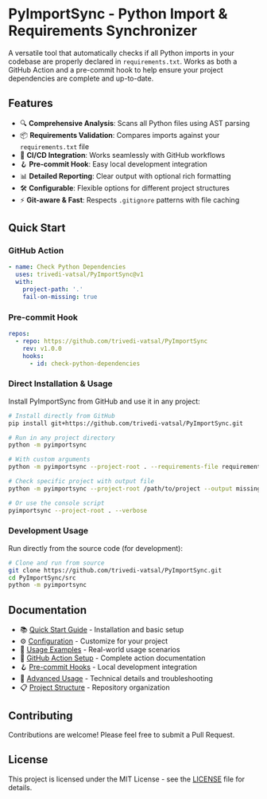 # PyImportSync - Python Import & Requirements Synchronizer

A versatile tool that automatically checks if all Python imports in your codebase are properly declared in `requirements.txt`. Works as both a GitHub Action and a pre-commit hook to help ensure your project dependencies are complete and up-to-date.

## Features

- 🔍 **Comprehensive Analysis**: Scans all Python files using AST parsing
- 📦 **Requirements Validation**: Compares imports against your `requirements.txt` file
- 🚀 **CI/CD Integration**: Works seamlessly with GitHub workflows
- 🪝 **Pre-commit Hook**: Easy local development integration
- 📊 **Detailed Reporting**: Clear output with optional rich formatting
- 🛠️ **Configurable**: Flexible options for different project structures
- ⚡ **Git-aware & Fast**: Respects `.gitignore` patterns with file caching

## Quick Start

### GitHub Action

```yaml
- name: Check Python Dependencies
  uses: trivedi-vatsal/PyImportSync@v1
  with:
    project-path: '.'
    fail-on-missing: true
```

### Pre-commit Hook

```yaml
repos:
  - repo: https://github.com/trivedi-vatsal/PyImportSync
    rev: v1.0.0
    hooks:
      - id: check-python-dependencies
```

### Direct Installation & Usage

Install PyImportSync from GitHub and use it in any project:

```bash
# Install directly from GitHub
pip install git+https://github.com/trivedi-vatsal/PyImportSync.git

# Run in any project directory
python -m pyimportsync

# With custom arguments
python -m pyimportsync --project-root . --requirements-file requirements.txt --verbose

# Check specific project with output file
python -m pyimportsync --project-root /path/to/project --output missing-deps.txt

# Or use the console script
pyimportsync --project-root . --verbose
```

### Development Usage

Run directly from the source code (for development):

```bash
# Clone and run from source
git clone https://github.com/trivedi-vatsal/PyImportSync.git
cd PyImportSync/src
python -m pyimportsync
```

## Documentation

- 📚 [Quick Start Guide](docs/quick-start.md) - Installation and basic setup
- ⚙️ [Configuration](docs/configuration.md) - Customize for your project
- 📖 [Usage Examples](docs/examples.md) - Real-world usage scenarios
- 🎯 [GitHub Action Setup](docs/github-action.md) - Complete action documentation
- 🪝 [Pre-commit Hooks](docs/pre-commit-hooks.md) - Local development integration
- 🔧 [Advanced Usage](docs/advanced-usage.md) - Technical details and troubleshooting
- 📋 [Project Structure](docs/project-structure.md) - Repository organization

## Contributing

Contributions are welcome! Please feel free to submit a Pull Request.

## License

This project is licensed under the MIT License - see the [LICENSE](LICENSE) file for details.
